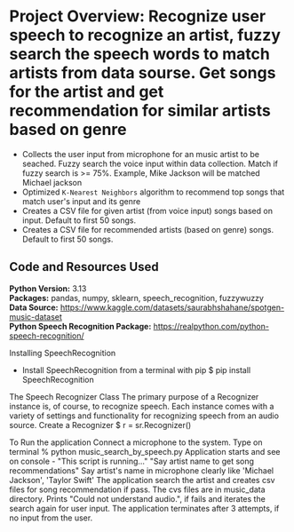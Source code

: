# Project Overview: Recognize user speech to recognize an artist, fuzzy search the speech words to match artists from data sourse. Get songs for the artist and get recommendation for similar artists based on genre
- Collects the user input from microphone for an music artist to be seached. Fuzzy search the voice input within data collection.
  Match if fuzzy search is >= 75%. Example, Mike Jackson will be matched Michael jackson
- Optimized ``K-Nearest Neighbors`` algorithm to recommend top songs that match user's input and its genre
- Creates a CSV file for given artist (from voice input) songs based on input. Default to first 50 songs.
- Creates a CSV file for recommended artists (based on genre) songs. Default to first 50 songs.

## Code and Resources Used
**Python Version:** 3.13 <br>
**Packages:** pandas, numpy, sklearn, speech_recognition, fuzzywuzzy<br>
**Data Source:** https://www.kaggle.com/datasets/saurabhshahane/spotgen-music-dataset <br>
**Python Speech Recognition Package:** https://realpython.com/python-speech-recognition/ <br>

Installing SpeechRecognition
- Install SpeechRecognition from a terminal with pip
  $ pip install SpeechRecognition

The Speech Recognizer Class
The primary purpose of a Recognizer instance is, of course, to recognize speech. Each instance comes with a variety of settings and functionality for recognizing speech from an audio source.
Create a Recognizer 
$ r = sr.Recognizer()

To Run the application
Connect a microphone to the system. Type on terminal 
% python music_search_by_speech.py
Application starts and see on console -
    "This script is running..."
    "Say artist name to get song recommendations"
Say artist's name in microphone clearly like 'Michael Jackson', 'Taylor Swift'
The application search the artist and creates csv files for song recommendation if pass. The cvs files are in music_data directory.
Prints "Could not understand audio.", if fails and iterates the search again for user input.
The application terminates after 3 attempts, if no input from the user.



 

